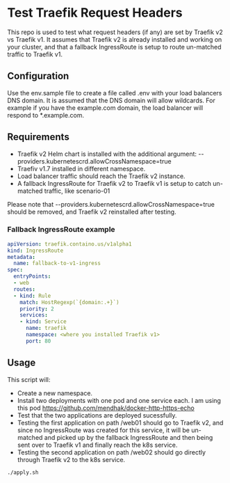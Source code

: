# Test Traefik Request Headers

This repo is used to test what request headers (if any) are set by Traefik v2 vs Traefik v1. It assumes that Traefik v2 is already installed and working on your cluster, and that a fallback IngressRoute is setup to route un-matched traffic to Traefik v1.

## Configuration

Use the env.sample file to create a file called .env with your load balancers DNS domain. It is assumed that the
DNS domain will allow wildcards. For example if you have the example.com domain, the load balancer will respond to
*.example.com.

## Requirements

- Traefik v2 Helm chart is installed with the additional argument: --providers.kubernetescrd.allowCrossNamespace=true
- Traefiv v1.7 installed in different namespace.
- Load balancer traffic should reach the Traefik v2 instance.
- A fallback IngressRoute for Traefik v2 to Traefik v1 is setup to catch un-matched traffic, like scenario-01

Please note that --providers.kubernetescrd.allowCrossNamespace=true should be removed, and Traefik v2 reinstalled after testing.

### Fallback IngressRoute example

```yaml
apiVersion: traefik.containo.us/v1alpha1
kind: IngressRoute
metadata:
  name: fallback-to-v1-ingress
spec:
  entryPoints:
  - web
  routes:
  - kind: Rule
    match: HostRegexp(`{domain:.+}`)
    priority: 2
    services:
    - kind: Service
      name: traefik
      namespace: <where you installed Traefik v1>
      port: 80
```

## Usage

This script will:

- Create a new namespace.
- Install two deployments with one pod and one service each. I am using this pod <https://github.com/mendhak/docker-http-https-echo>
- Test that the two applications are deployed sucessfully.
- Testing the first application on path /web01 should go to Traefik v2, and since no IngressRoute was created for this service, it will be un-matched and picked up by the fallback IngressRoute and then being sent over to Traefik v1 and finally reach the k8s service.
- Testing the second application on path /web02 should go directly through Traefik v2 to the k8s service.

```bash
./apply.sh
```
